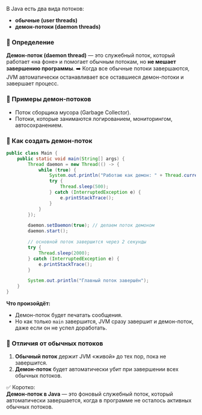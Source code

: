В Java есть два вида потоков:
- **обычные (user threads)**
- **демон-потоки (daemon threads)**
### 🔹 Определение
**Демон-поток (daemon thread)** — это служебный поток, который работает «на фоне» и помогает обычным потокам, но **не мешает завершению программы**.
➡️ Когда все обычные потоки завершаются, JVM автоматически останавливает все оставшиеся демон-потоки и завершает процесс.
### 🔹 Примеры демон-потоков
- Поток сборщика мусора (Garbage Collector).
- Потоки, которые занимаются логированием, мониторингом, автосохранением.
### 🔹 Как создать демон-поток

```java
public class Main {
    public static void main(String[] args) {
        Thread daemon = new Thread(() -> {
            while (true) {
                System.out.println("Работаю как демон: " + Thread.currentThread().getName());
                try {
                    Thread.sleep(500);
                } catch (InterruptedException e) {
                    e.printStackTrace();
                }
            }
        });

        daemon.setDaemon(true); // делаем поток демоном
        daemon.start();

        // основной поток завершится через 2 секунды
        try {
            Thread.sleep(2000);
        } catch (InterruptedException e) {
            e.printStackTrace();
        }

        System.out.println("Главный поток завершён");
    }
}
```
**Что произойдёт:**
- Демон-поток будет печатать сообщения.
- Но как только `main` завершится, JVM сразу завершит и демон-поток, даже если он не успел доработать.
### 🔹 Отличия от обычных потоков
1. **Обычный поток** держит JVM «живой» до тех пор, пока не завершится.
2. **Демон-поток** будет автоматически убит при завершении всех обычных потоков.

✅ Коротко:  
**Демон-поток в Java** — это фоновый служебный поток, который автоматически завершается, когда в программе не осталось активных обычных потоков.
